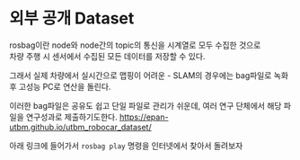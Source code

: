 # 외부 공개 Dataset
rosbag이란 node와 node간의 topic의 통신을 시계열로 모두 수집한 것으로   
차량 주행 시 센서에서 수집된 모든 데이터를 저장할 수 있다.

그래서 실제 차량에서 실시간으로 맵핑이 어려운 - SLAM의 경우에는 bag파일로 녹화 후 고성능 PC로 연산을 돌린다.

이러한 bag파일은 공유도 쉽고 단일 파일로 관리가 쉬운데, 여러 연구 단체에서 해당 파일을 연구성과로 제출하기도한다.
https://epan-utbm.github.io/utbm_robocar_dataset/

아래 링크에 들어가서 `rosbag play` 명령을 인터넷에서 찾아서 돌려보자
